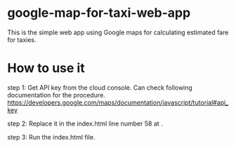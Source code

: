 google-map-for-taxi-web-app
===========================

This is the simple web app using Google maps for calculating estimated fare for taxies.


How to use it
=============

step 1: 
  Get API key from the cloud console. Can check following documentation for the procedure.
    https://developers.google.com/maps/documentation/javascript/tutorial#api_key
    
step 2:
  Replace it in the index.html line number 58 at <API KEY>.
  
  
step 3:
  Run the index.html file.
